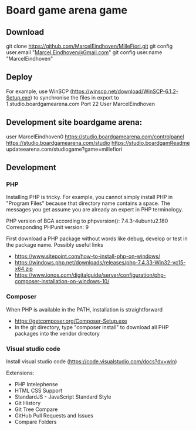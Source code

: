 # Board game arena game 

## Download
git clone https://github.com/MarcelEindhoven/MilleFiori.git
git config user.email "Marcel.Eindhoven@Gmail.com"
git config user.name "MarcelEindhoven"

## Deploy
For example, use WinSCP (https://winscp.net/download/WinSCP-6.1.2-Setup.exe) to synchronise the files in export to
1.studio.boardgamearena.com
Port 22
User MarcelEindhoven

## Development site boardgame arena:
user MarcelEindhoven0
https://studio.boardgamearena.com/controlpanel
https://studio.boardgamearena.com/studio
https://studio.boardgamReadme updateearena.com/studiogame?game=millefiori

## Development
### PHP
Installing PHP is tricky. For example, you cannot simply install PHP in "Program Files" because that directory name contains a space.
The messages you get assume you are already an expert in PHP terminology.

PHP version of BGA according to phpversion(): 7.4.3-4ubuntu2.180
Corresponding PHPunit version: 9

First download a PHP package without words like debug, develop or test in the package name. Possibly useful links
- https://www.sitepoint.com/how-to-install-php-on-windows/
- https://windows.php.net/downloads/releases/php-7.4.33-Win32-vc15-x64.zip
- https://www.ionos.com/digitalguide/server/configuration/php-composer-installation-on-windows-10/

### Composer
When PHP is available in the PATH, installation is straightforward
- https://getcomposer.org/Composer-Setup.exe
- In the git directory, type "composer install" to download all PHP packages into the vendor directory

### Visual studio code
Install visual studio code (https://code.visualstudio.com/docs?dv=win)

Extensions:
- PHP Intelephense 
- HTML CSS Support
- StandardJS - JavaScript Standard Style
- Git History
- Git Tree Compare
- GitHub Pull Requests and Issues
- Compare Folders




